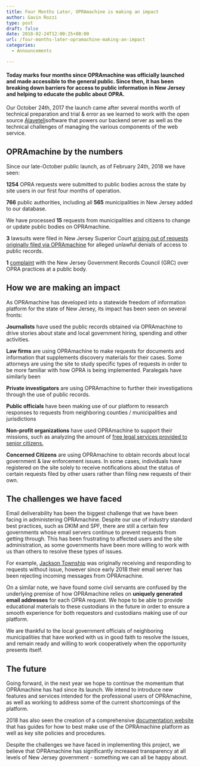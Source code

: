 ```yaml
---
title: Four Months Later, OPRAmachine is making an impact
author: Gavin Rozzi
type: post
draft: false
date: 2018-02-24T12:00:25+00:00
url: /four-months-later-opramachine-making-an-impact
categories:
  - Announcements

---
```


#### Today marks four months since OPRAmachine was officially launched and made accessible to the general public. Since then, it has been breaking down barriers for access to public information in New Jersey and helping to educate the public about OPRA.

Our October 24th, 2017 the launch came after several months worth of technical preparation and trial & error as we learned to work with the open source [Alaveteli](http://alaveteli.org)software that powers our backend server as well as the technical challenges of managing the various components of the web service.

## OPRAmachine by the numbers
Since our late-October public launch, as of February 24th, 2018 we have seen:

**1254** OPRA requests were submitted to public bodies across the state by site users in our first four months of operation.

**766** public authorities, including all **565** municipalities in New Jersey added to our database.

We have processed **15** requests from municipalities and citizens to change or update public bodies on OPRAmachine.

**3** lawsuits were filed in New Jersey Superior Court [arising out of requests originally filed via OPRAmachine](/opra-litigation-update-feb-18/) for alleged unlawful denials of access to public records.

**1** [complaint](https://opramachine.com/request/all_communication_between_stockt) with the New Jersey Government Records Council (GRC) over OPRA practices at a public body.

## How we are making an impact

As OPRAmachine has developed into a statewide freedom of information platform for the state of New Jersey, its impact has been seen on several fronts:

**Journalists** have used the public records obtained via OPRAmachine to drive stories about state and local government hiring, spending and other activities.

**Law firms** are using OPRAmachine to make requests for documents and information that supplements discovery materials for their cases. Some attorneys are using the site to study specific types of requests in order to be more familiar with how OPRA is being
implemented. Paralegals have similarly been

**Private investigators** are using OPRAmachine to further their investigations through the use of public records.

**Public officials** have been making use of our platform to research responses to requests from neighboring counties / municipalities and jurisdictions

**Non-profit organizations** have used OPRAmachine to support their missions, such as analyzing the amount of [free legal services provided to senior citizens.](https://opramachine.com/request/contracts_for_provision_of_legal)

**Concerned Citizens** are using OPRAmachine to obtain records about local government & law enforcement issues. In some cases, individuals have registered on the site solely to receive notifications about the status of certain requests filed by other users rather than filing new requests of their own.

## The challenges we have faced

Email deliverability has been the biggest challenge that we have been facing in administering OPRAmachine. Despite our use of
industry standard best practices, such as DKIM and SPF, there are still a certain few governments whose email servers continue
to prevent requests from getting through. This has been frustrating to affected users and the site administration, as some
governments have been more willing to work with us than others to resolve these types of issues.

For example, [Jackson Township](https://opramachine.com/body/jackson_township) was originally receiving and responding to requests without issue, however since early 2018 their email server has been rejecting incoming messages from OPRAmachine.

On a similar note, we have found some civil servants are confused by the underlying premise of how OPRAmachine relies on **uniquely generated email addresses** for each OPRA request. We hope to be able to provide educational materials to these custodians in the future in order to ensure a smooth experience for both requestors and custodians making use of our platform.

We are thankful to the local government officials of neighboring municipalities that have worked with us in good faith to resolve the issues, and remain ready and willing to work cooperatively when the opportunity presents itself.

## The future

Going forward, in the next year we hope to continue the momentum that OPRAmachine has had since its launch. We intend to introduce
new features and services intended for the professional users of OPRAmachine, as well as working to address some of the current shortcomings of the platform.

2018 has also seen the creation of a comprehensive [documentation website](https://docs.opramachine.com) that has guides for how to best make use of the OPRAmachine platform as well as key site policies and procedures.

Despite the challenges we have faced in implementing this project, we believe that OPRAmachine has significantly increased transparency at all levels of New Jersey government - something we can all be happy about.
